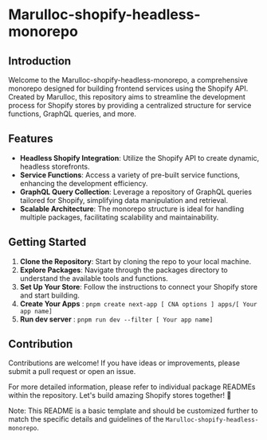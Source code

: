 # Marulloc-shopify-headless-monorepo

## Introduction
Welcome to the Marulloc-shopify-headless-monorepo, a comprehensive monorepo designed for building frontend services using the Shopify API. Created by Marulloc, this repository aims to streamline the development process for Shopify stores by providing a centralized structure for service functions, GraphQL queries, and more.

## Features
- **Headless Shopify Integration**: Utilize the Shopify API to create dynamic, headless storefronts.
- **Service Functions**: Access a variety of pre-built service functions, enhancing the development efficiency.
- **GraphQL Query Collection**: Leverage a repository of GraphQL queries tailored for Shopify, simplifying data manipulation and retrieval.
- **Scalable Architecture**: The monorepo structure is ideal for handling multiple packages, facilitating scalability and maintainability.


## Getting Started
1. **Clone the Repository**: Start by cloning the repo to your local machine.
2. **Explore Packages**: Navigate through the packages directory to understand the available tools and functions.
3. **Set Up Your Store**: Follow the instructions to connect your Shopify store and start building.
4. **Create Your Apps** : `pnpm create next-app [ CNA options ] apps/[ Your app name]`
5. **Run dev server** : `pnpm run dev --filter [ Your app name]`


## Contribution
Contributions are welcome! If you have ideas or improvements, please submit a pull request or open an issue.

For more detailed information, please refer to individual package READMEs within the repository. Let's build amazing Shopify stores together! 🚀

Note: This README is a basic template and should be customized further to match the specific details and guidelines of the `Marulloc-shopify-headless-monorepo`.